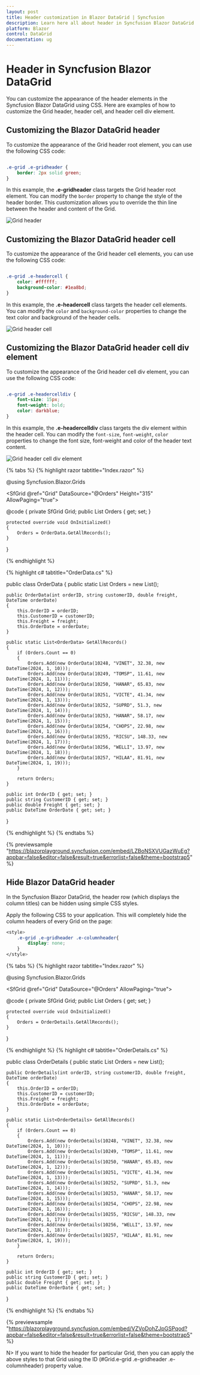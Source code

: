 ```yaml
---
layout: post
title: Header customization in Blazor DataGrid | Syncfusion
description: Learn here all about header in Syncfusion Blazor DataGrid and more.
platform: Blazor
control: DataGrid
documentation: ug
---
```


# Header in Syncfusion Blazor DataGrid

You can customize the appearance of the header elements in the Syncfusion Blazor DataGrid using CSS. Here are examples of how to customize the Grid header, header cell, and header cell div element.

## Customizing the Blazor DataGrid header

To customize the appearance of the Grid header root element, you can use the following CSS code:

```css

.e-grid .e-gridheader {
    border: 2px solid green;
}
```
In this example, the **.e-gridheader** class targets the Grid header root element. You can modify the `border` property to change the style of the header border. This customization allows you to override the thin line between the header and content of the Grid.

![Grid header](../images/style-and-appearance/grid-header.png)

## Customizing the Blazor DataGrid header cell

To customize the appearance of the Grid header cell elements, you can use the following CSS code:

```css

.e-grid .e-headercell {
    color: #ffffff;
    background-color: #1ea8bd;
}

```
In this example, the **.e-headercell** class targets the header cell elements. You can modify the `color` and `background-color` properties to change the text color and background of the header cells.

![Grid header cell](../images/style-and-appearance/grid-header-cell.png)

## Customizing the Blazor DataGrid header cell div element

To customize the appearance of the Grid header cell div element, you can use the following CSS code:

```css

.e-grid .e-headercelldiv {
    font-size: 15px;
    font-weight: bold;
    color: darkblue;
}
```
In this example, the **.e-headercelldiv** class targets the div element within the header cell. You can modify the `font-size`, `font-weight`, `color` properties to change the font size, font-weight and color of the header text content.

![Grid header cell div element](../images/style-and-appearance/grid-header-cell-div-element.png)

{% tabs %}
{% highlight razor tabtitle="Index.razor" %}

@using Syncfusion.Blazor.Grids

<SfGrid @ref="Grid" DataSource="@Orders" Height="315" AllowPaging="true">
    <GridPageSettings PageSize="8"></GridPageSettings>
    <GridColumns>
        <GridColumn Field=@nameof(OrderData.OrderID) HeaderText="Order ID" TextAlign="Syncfusion.Blazor.Grids.TextAlign.Right" Width="140"></GridColumn>
        <GridColumn Field=@nameof(OrderData.CustomerID) HeaderText="Customer ID" Width="120"></GridColumn>
        <GridColumn Field=@nameof(OrderData.Freight) HeaderText="Freight" TextAlign="Syncfusion.Blazor.Grids.TextAlign.Right" Width="120"></GridColumn>
        <GridColumn Field=@nameof(OrderData.OrderDate) HeaderText="Order Date" Format="d" Width="100" TextAlign="Syncfusion.Blazor.Grids.TextAlign.Right"></GridColumn>
    </GridColumns>
</SfGrid>

<style>
    .e-grid .e-headercelldiv {
        font-size: 15px;
        font-weight: bold;
        color: darkblue;
    }
    .e-grid .e-headercell {
        color: #ffffff;
        background-color: #1ea8bd;
    }
    .e-grid .e-gridheader {
        border: 2px solid green;
    }
</style>

@code {
    private SfGrid<OrderData> Grid;
    public List<OrderData> Orders { get; set; }

    protected override void OnInitialized()
    {
        Orders = OrderData.GetAllRecords();
    }
}

{% endhighlight %}

{% highlight c# tabtitle="OrderData.cs" %}

public class OrderData
{
    public static List<OrderData> Orders = new List<OrderData>();

    public OrderData(int orderID, string customerID, double freight, DateTime orderDate)
    {
        this.OrderID = orderID;
        this.CustomerID = customerID;
        this.Freight = freight;
        this.OrderDate = orderDate;
    }

    public static List<OrderData> GetAllRecords()
    {
        if (Orders.Count == 0)
        {
            Orders.Add(new OrderData(10248, "VINET", 32.38, new DateTime(2024, 1, 10)));
            Orders.Add(new OrderData(10249, "TOMSP", 11.61, new DateTime(2024, 1, 11)));
            Orders.Add(new OrderData(10250, "HANAR", 65.83, new DateTime(2024, 1, 12)));
            Orders.Add(new OrderData(10251, "VICTE", 41.34, new DateTime(2024, 1, 13)));
            Orders.Add(new OrderData(10252, "SUPRD", 51.3, new DateTime(2024, 1, 14)));
            Orders.Add(new OrderData(10253, "HANAR", 58.17, new DateTime(2024, 1, 15)));
            Orders.Add(new OrderData(10254, "CHOPS", 22.98, new DateTime(2024, 1, 16)));
            Orders.Add(new OrderData(10255, "RICSU", 148.33, new DateTime(2024, 1, 17)));
            Orders.Add(new OrderData(10256, "WELLI", 13.97, new DateTime(2024, 1, 18)));
            Orders.Add(new OrderData(10257, "HILAA", 81.91, new DateTime(2024, 1, 19)));
        }

        return Orders;
    }

    public int OrderID { get; set; }
    public string CustomerID { get; set; }
    public double Freight { get; set; }
    public DateTime OrderDate { get; set; }
}

{% endhighlight %}
{% endtabs %}

{% previewsample "https://blazorplayground.syncfusion.com/embed/LZBoNSXVUGazWuEg?appbar=false&editor=false&result=true&errorlist=false&theme=bootstrap5" %}

## Hide Blazor DataGrid header

In the Syncfusion Blazor DataGrid, the header row (which displays the column titles) can be hidden using simple CSS styles.

Apply the following CSS to your application. This will completely hide the column headers of every Grid on the page:

```css
<style>
    .e-grid .e-gridheader .e-columnheader{
        display: none;
    }
</style>
```
{% tabs %}
{% highlight razor tabtitle="Index.razor" %}

@using Syncfusion.Blazor.Grids

<SfGrid @ref="Grid" DataSource="@Orders" AllowPaging="true">
    <GridColumns>
        <GridColumn Field=@nameof(OrderDetails.OrderID) HeaderText="Order ID" TextAlign="Syncfusion.Blazor.Grids.TextAlign.Right" Width="140"></GridColumn>
        <GridColumn Field=@nameof(OrderDetails.CustomerID) HeaderText="Customer ID" Width="120"></GridColumn>
        <GridColumn Field=@nameof(OrderDetails.Freight) HeaderText="Freight" TextAlign="Syncfusion.Blazor.Grids.TextAlign.Right" Width="120"></GridColumn>
        <GridColumn Field=@nameof(OrderDetails.OrderDate) HeaderText="Order Date" Format="d" Width="100" TextAlign="Syncfusion.Blazor.Grids.TextAlign.Right"></GridColumn>
    </GridColumns>
</SfGrid>

<style>
    .e-grid .e-gridheader .e-columnheader{
        display: none;
    }
</style>

@code {
    private SfGrid<OrderDetails> Grid;
    public List<OrderDetails> Orders { get; set; }

    protected override void OnInitialized()
    {
        Orders = OrderDetails.GetAllRecords();
    }
}

{% endhighlight %}
{% highlight c# tabtitle="OrderDetails.cs" %}

public class OrderDetails
{
    public static List<OrderDetails> Orders = new List<OrderDetails>();

    public OrderDetails(int orderID, string customerID, double freight, DateTime orderDate)
    {
        this.OrderID = orderID;
        this.CustomerID = customerID;
        this.Freight = freight;
        this.OrderDate = orderDate;
    }

    public static List<OrderDetails> GetAllRecords()
    {
        if (Orders.Count == 0)
        {
            Orders.Add(new OrderDetails(10248, "VINET", 32.38, new DateTime(2024, 1, 10)));
            Orders.Add(new OrderDetails(10249, "TOMSP", 11.61, new DateTime(2024, 1, 11)));
            Orders.Add(new OrderDetails(10250, "HANAR", 65.83, new DateTime(2024, 1, 12)));
            Orders.Add(new OrderDetails(10251, "VICTE", 41.34, new DateTime(2024, 1, 13)));
            Orders.Add(new OrderDetails(10252, "SUPRD", 51.3, new DateTime(2024, 1, 14)));
            Orders.Add(new OrderDetails(10253, "HANAR", 58.17, new DateTime(2024, 1, 15)));
            Orders.Add(new OrderDetails(10254, "CHOPS", 22.98, new DateTime(2024, 1, 16)));
            Orders.Add(new OrderDetails(10255, "RICSU", 148.33, new DateTime(2024, 1, 17)));
            Orders.Add(new OrderDetails(10256, "WELLI", 13.97, new DateTime(2024, 1, 18)));
            Orders.Add(new OrderDetails(10257, "HILAA", 81.91, new DateTime(2024, 1, 19)));
        }

        return Orders;
    }

    public int OrderID { get; set; }
    public string CustomerID { get; set; }
    public double Freight { get; set; }
    public DateTime OrderDate { get; set; }
}

{% endhighlight %}
{% endtabs %}

{% previewsample "https://blazorplayground.syncfusion.com/embed/VZVoDohZJpGSPqod?appbar=false&editor=false&result=true&errorlist=false&theme=bootstrap5" %}

N> If you want to hide the header for particular Grid, then you can apply the above styles to that Grid using the ID (#Grid.e-grid .e-gridheader .e-columnheader) property value.